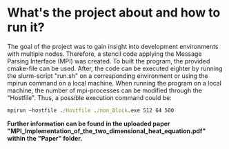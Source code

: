 # What's the project about and how to run it?
The goal of the project was to gain insight into development environments with multiple nodes. Therefore, a stencil code applying the Message Parsing Interface (MPI) was created. To built the program, the provided cmake-file can be used. After, the code can be executed eighter by running the slurm-script "run.sh" on a corresponding environment or using the mpirun command on a local machine. When running the program on a local machine, the number of mpi-processes can be modified through the "Hostfile". Thus, a possible execution command could be:

```cmd
mpirun –hostfile ./Hostfile ./non_Block.exe 512 64 500
```

**Further information can be found in the uploaded paper "MPI_Implementation_of_the_two_dimensional_heat_equation.pdf" within the "Paper" folder.**
